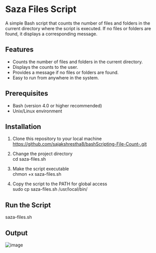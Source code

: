 # Saza Files Script

A simple Bash script that counts the number of files and folders in the current directory where the script is executed. If no files or folders are found, it displays a corresponding message.

## Features

- Counts the number of files and folders in the current directory.
- Displays the counts to the user.
- Provides a message if no files or folders are found.
- Easy to run from anywhere in the system.

## Prerequisites

- Bash (version 4.0 or higher recommended)
- Unix/Linux environment

## Installation

1. Clone this repository to your local machine <br />
   https://github.com/sajakshrestha8/bashScripting-File-Count-.git

2. Change the project directory<br />
   cd saza-files.sh

3. Make the script executable<br />
   chmon +x saza-files.sh

4. Copy the script to the PATH for global access<br />
   sudo cp saza-files.sh /usr/local/bin/

## Run the Script
  saza-files.sh

## Output
  ![image](https://github.com/user-attachments/assets/5f8db3ce-293e-4473-a5df-4b2e0658475f)
